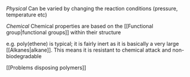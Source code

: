 *Physical*
Can be varied by changing the reaction conditions (pressure, temperature etc)

*Chemical*
Chemical properties are based on the [[Functional group|functional groups]] within their structure

e.g. poly(ethene) is typical; it is fairly inert as it is basically a very large [[Alkanes|alkane]]. This means it is resistant to chemical attack and non-biodegradable

[[Problems disposing polymers]]
